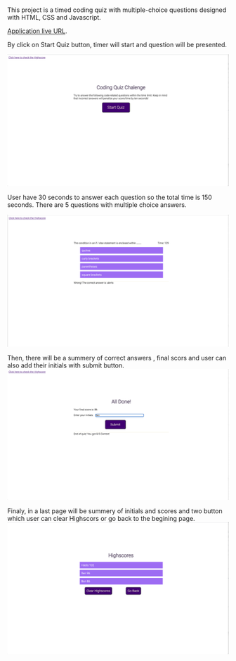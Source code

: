  # <HP Code-Quize>

This project is a timed coding quiz with multiple-choice questions designed with HTML, CSS and Javascript. 


[Application live URL](https://hadisparsa.github.io/code-quiz/).

By click on Start Quiz button, 
timer will start and question will be presented.

![By click on Start Quiz button,timer will start and question will be presented.](./Assets/images/a.jpg)

User have 30 seconds to answer each question so the total time is 150 seconds.
There are 5 questions with multiple choice answers.

![User have 30 seconds to answer each question so the total time is 150 seconds.](./Assets/images/b.jpg)

Then, there will be a summery of correct answers , final scors and user can also add their initials with submit button.
![There will be a summery of correct answers , final scors and user can also add their initials with submit button.](./Assets/images/c.jpg)

Finaly, in a last page will be summery of initials and scores and two button which user can clear Highscors or go back to the begining page.
![In a last page will be summery of initials and scores and two button which user can clear Highscors or go back to the begining page..](./Assets/images/d.jpg)
